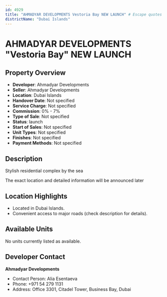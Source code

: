 ```yaml
---
id: 4929
title: "AHMADYAR DEVELOPMENTS Vestoria Bay NEW LAUNCH" # Escape quotes for YAML string
districtName: "Dubai Islands"
---
```


# AHMADYAR DEVELOPMENTS "Vestoria Bay" NEW LAUNCH

## Property Overview
- **Developer**: Ahmadyar Developments
- **Seller**: Ahmadyar Developments
- **Location**: Dubai Islands
- **Handover Date**: Not specified
- **Service Charge**: Not specified
- **Commission**: 0% - 7%
- **Type of Sale**: Not specified
- **Status**: launch
- **Start of Sales**: Not specified
- **Unit Types**: Not specified
- **Finishes**: Not specified
- **Payment Methods**: Not specified

## Description
Stylish residential complex by the sea



The exact location and detailed information will be announced later

## Location Highlights
- Located in Dubai Islands.
- Convenient access to major roads (check description for details).

## Available Units
No units currently listed as available.

## Developer Contact
**Ahmadyar Developments**
- Contact Person: Alia Esentaeva
- Phone: +971 54 279 1131
- Address: Office 3301, Citadel Tower, Business Bay, Dubai
